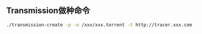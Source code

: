 ## Transmission做种命令
```bash
./transmission-create -p -o /xxx/xxx.torrent -t http://tracer.xxx.com -s 2048 /filepath or file &(后台运行)
```

